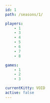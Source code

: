 ```yaml
---
id: 1
path: /seasons/1/

players:
    - 1
    - 3
    - 4
    - 5
    - 6
    - 7
    - 8

games:
    - 1
    - 2
    - 3

currentKitty: VOID
active: false
---
```

